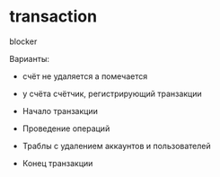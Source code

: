 # transaction

blocker

Варианты:
- счёт не удаляется а помечается
- у счёта счётчик, регистрирующий транзакции

- Начало транзакции
- Проведение операций
- Траблы с удалением аккаунтов и пользователей
- Конец транзакции
